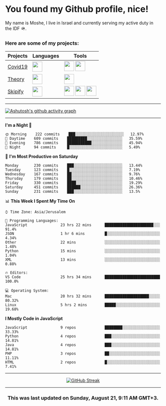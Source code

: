 <h1>You found my Github profile, nice!</h1>
<p>
    My name is Moshe, I live in Israel and currently serving my active duty in the IDF 🪖.
</p>

<h3>Here are some of my projects:</h3>

| Projects                                          | Languages                                                                                   | Tools                                                                                                                                                                                                                                                                       |
| ------------------------------------------------- | ------------------------------------------------------------------------------------------- | --------------------------------------------------------------------------------------------------------------------------------------------------------------------------------------------------------------------------------------------------------------------------- |
| [Covid19](https://github.com/jewishmoses/covid19) | <img height="32" width="32" src="https://unpkg.com/simple-icons@v6/icons/php.svg" />        | <img height="32" width="32" src="https://unpkg.com/simple-icons@v6/icons/laravel.svg" /> <img height="32" width="32" src="https://unpkg.com/simple-icons@v6/icons/livewire.svg" />                                                                                          |
| [Theory](https://github.com/jewishmoses/theory)   | <img height="32" width="32" src="https://unpkg.com/simple-icons@v6/icons/python.svg" />     | <img height="32" width="32" src="https://unpkg.com/simple-icons@v6/icons/django.svg" />                                                                                                                                                                                     |
| [Skipify](https://github.com/jewishmoses/skipify) | <img height="32" width="32" src="https://unpkg.com/simple-icons@v6/icons/javascript.svg" /> | <img height="32" width="32" src="https://unpkg.com/simple-icons@v6/icons/sqlite.svg" /> <img height="32" width="32" src="https://unpkg.com/simple-icons@v6/icons/sequelize.svg" /> <img height="32" width="32" src="https://unpkg.com/simple-icons@v6/icons/express.svg" /> |

<hr />

[![Ashutosh's github activity graph](https://activity-graph.herokuapp.com/graph?username=jewishmoses&theme=github&bg_color=fff&line=216e39&color=000&point=000)](https://github.com/jewishmoses/github-readme-activity-graph)

<hr />

<!--START_SECTION:waka-->
**I'm a Night 🦉** 

```text
🌞 Morning    222 commits    ███░░░░░░░░░░░░░░░░░░░░░░   12.97% 
🌆 Daytime    609 commits    █████████░░░░░░░░░░░░░░░░   35.59% 
🌃 Evening    786 commits    ███████████░░░░░░░░░░░░░░   45.94% 
🌙 Night      94 commits     █░░░░░░░░░░░░░░░░░░░░░░░░   5.49%

```
📅 **I'm Most Productive on Saturday** 

```text
Monday       230 commits    ███░░░░░░░░░░░░░░░░░░░░░░   13.44% 
Tuesday      123 commits    █░░░░░░░░░░░░░░░░░░░░░░░░   7.19% 
Wednesday    167 commits    ██░░░░░░░░░░░░░░░░░░░░░░░   9.76% 
Thursday     179 commits    ██░░░░░░░░░░░░░░░░░░░░░░░   10.46% 
Friday       330 commits    ████░░░░░░░░░░░░░░░░░░░░░   19.29% 
Saturday     451 commits    ██████░░░░░░░░░░░░░░░░░░░   26.36% 
Sunday       231 commits    ███░░░░░░░░░░░░░░░░░░░░░░   13.5%

```


📊 **This Week I Spent My Time On** 

```text
⌚︎ Time Zone: Asia/Jerusalem

💬 Programming Languages: 
JavaScript               23 hrs 22 mins      ██████████████████████░░░   91.4% 
JSON                     1 hr 6 mins         █░░░░░░░░░░░░░░░░░░░░░░░░   4.34% 
Other                    22 mins             ░░░░░░░░░░░░░░░░░░░░░░░░░   1.48% 
Python                   15 mins             ░░░░░░░░░░░░░░░░░░░░░░░░░   1.04% 
XML                      13 mins             ░░░░░░░░░░░░░░░░░░░░░░░░░   0.88%

🔥 Editors: 
VS Code                  25 hrs 34 mins      █████████████████████████   100.0%

💻 Operating System: 
Mac                      20 hrs 32 mins      ████████████████████░░░░░   80.32% 
Linux                    5 hrs 2 mins        █████░░░░░░░░░░░░░░░░░░░░   19.68%

```

**I Mostly Code in JavaScript** 

```text
JavaScript               9 repos             ████████░░░░░░░░░░░░░░░░░   33.33% 
Python                   4 repos             ███░░░░░░░░░░░░░░░░░░░░░░   14.81% 
Java                     4 repos             ███░░░░░░░░░░░░░░░░░░░░░░   14.81% 
PHP                      3 repos             ██░░░░░░░░░░░░░░░░░░░░░░░   11.11% 
HTML                     2 repos             █░░░░░░░░░░░░░░░░░░░░░░░░   7.41%

```



<!--END_SECTION:waka-->

<hr />

<div align="center">

[![GitHub Streak](https://github-readme-streak-stats.herokuapp.com?user=jewishmoses&date_format=M%20j%5B%2C%20Y%5D)](https://git.io/streak-stats)

</div>

<hr/>

<div align="center">
    <h3>This was last updated on Sunday, August 21, 9:11 AM GMT+3.</h3>
</div>
